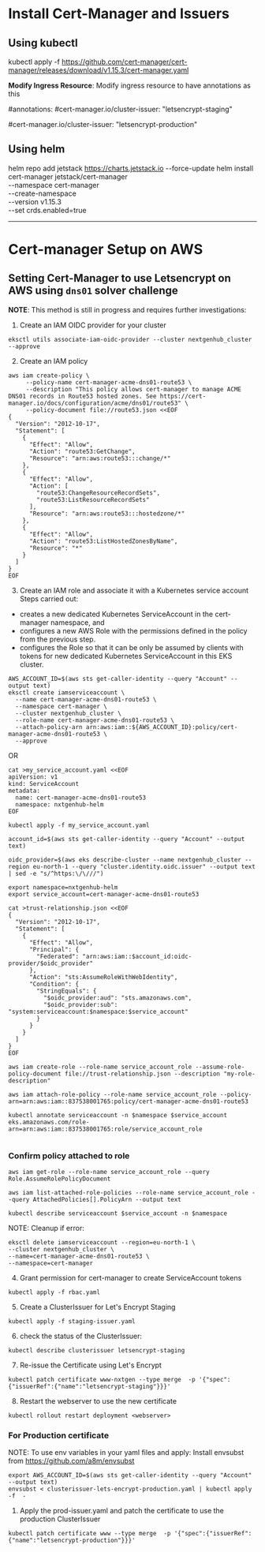 # Install Cert-Manager and Issuers

## Using kubectl

kubectl apply -f https://github.com/cert-manager/cert-manager/releases/download/v1.15.3/cert-manager.yaml

**Modify Ingress Resource**: Modify ingress resource to have annotations as this

<!-- For testing -->

#annotations:
#cert-manager.io/cluster-issuer: "letsencrypt-staging"

<!-- For production -->

#cert-manager.io/cluster-issuer: "letsencrypt-production"

## Using helm

helm repo add jetstack https://charts.jetstack.io --force-update
helm install \
 cert-manager jetstack/cert-manager \
 --namespace cert-manager \
 --create-namespace \
 --version v1.15.3 \
 --set crds.enabled=true

---

# Cert-manager Setup on AWS

## Setting Cert-Manager to use Letsencrypt on AWS using `dns01` solver challenge

**NOTE**: This method is still in progress and requires further investigations:

1. Create an IAM OIDC provider for your cluster

```
eksctl utils associate-iam-oidc-provider --cluster nextgenhub_cluster --approve
```

2. Create an IAM policy

```
aws iam create-policy \
     --policy-name cert-manager-acme-dns01-route53 \
     --description "This policy allows cert-manager to manage ACME DNS01 records in Route53 hosted zones. See https://cert-manager.io/docs/configuration/acme/dns01/route53" \
     --policy-document file://route53.json <<EOF
{
  "Version": "2012-10-17",
  "Statement": [
    {
      "Effect": "Allow",
      "Action": "route53:GetChange",
      "Resource": "arn:aws:route53:::change/*"
    },
    {
      "Effect": "Allow",
      "Action": [
        "route53:ChangeResourceRecordSets",
        "route53:ListResourceRecordSets"
      ],
      "Resource": "arn:aws:route53:::hostedzone/*"
    },
    {
      "Effect": "Allow",
      "Action": "route53:ListHostedZonesByName",
      "Resource": "*"
    }
  ]
}
EOF
```

3. Create an IAM role and associate it with a Kubernetes service account
   Steps carried out:

- creates a new dedicated Kubernetes ServiceAccount in the cert-manager namespace, and
- configures a new AWS Role with the permissions defined in the policy from the previous step.
- configures the Role so that it can be only be assumed by clients with tokens for new dedicated Kubernetes ServiceAccount in this EKS cluster.

```
AWS_ACCOUNT_ID=$(aws sts get-caller-identity --query "Account" --output text)
eksctl create iamserviceaccount \
  --name cert-manager-acme-dns01-route53 \
  --namespace cert-manager \
  --cluster nextgenhub_cluster \
  --role-name cert-manager-acme-dns01-route53 \
  --attach-policy-arn arn:aws:iam::${AWS_ACCOUNT_ID}:policy/cert-manager-acme-dns01-route53 \
  --approve
```

OR

```
cat >my_service_account.yaml <<EOF
apiVersion: v1
kind: ServiceAccount
metadata:
  name: cert-manager-acme-dns01-route53
  namespace: nxtgenhub-helm
EOF

kubectl apply -f my_service_account.yaml

account_id=$(aws sts get-caller-identity --query "Account" --output text)

oidc_provider=$(aws eks describe-cluster --name nextgenhub_cluster --region eu-north-1 --query "cluster.identity.oidc.issuer" --output text | sed -e "s/^https:\/\///")

export namespace=nxtgenhub-helm
export service_account=cert-manager-acme-dns01-route53

cat >trust-relationship.json <<EOF
{
  "Version": "2012-10-17",
  "Statement": [
    {
      "Effect": "Allow",
      "Principal": {
        "Federated": "arn:aws:iam::$account_id:oidc-provider/$oidc_provider"
      },
      "Action": "sts:AssumeRoleWithWebIdentity",
      "Condition": {
        "StringEquals": {
          "$oidc_provider:aud": "sts.amazonaws.com",
          "$oidc_provider:sub": "system:serviceaccount:$namespace:$service_account"
        }
      }
    }
  ]
}
EOF

aws iam create-role --role-name service_account_role --assume-role-policy-document file://trust-relationship.json --description "my-role-description"

aws iam attach-role-policy --role-name service_account_role --policy-arn=arn:aws:iam::837538001765:policy/cert-manager-acme-dns01-route53

kubectl annotate serviceaccount -n $namespace $service_account eks.amazonaws.com/role-arn=arn:aws:iam::837538001765:role/service_account_role


```

### Confirm policy attached to role

```
aws iam get-role --role-name service_account_role --query Role.AssumeRolePolicyDocument

aws iam list-attached-role-policies --role-name service_account_role --query AttachedPolicies[].PolicyArn --output text

kubectl describe serviceaccount $service_account -n $namespace

```

NOTE: Cleanup if error:

```
eksctl delete iamserviceaccount --region=eu-north-1 \
--cluster nextgenhub_cluster \
--name=cert-manager-acme-dns01-route53 \
--namespace=cert-manager
```

4. Grant permission for cert-manager to create ServiceAccount tokens

```
kubectl apply -f rbac.yaml
```

5. Create a ClusterIssuer for Let's Encrypt Staging

```
kubectl apply -f staging-issuer.yaml
```

6. check the status of the ClusterIssuer:

```
kubectl describe clusterissuer letsencrypt-staging
```

7. Re-issue the Certificate using Let's Encrypt

```
kubectl patch certificate www-nxtgen --type merge  -p '{"spec":{"issuerRef":{"name":"letsencrypt-staging"}}}'
```

8. Restart the webserver to use the new certificate

```
kubectl rollout restart deployment <webserver>
```

### For Production certificate

NOTE: To use env variables in your yaml files and apply:
Install envsubst from https://github.com/a8m/envsubst

```
export AWS_ACCOUNT_ID=$(aws sts get-caller-identity --query "Account" --output text)
envsubst < clusterissuer-lets-encrypt-production.yaml | kubectl apply -f  -
```

1. Apply the prod-issuer.yaml and patch the certificate to use the production ClusterIssuer

```
kubectl patch certificate www --type merge  -p '{"spec":{"issuerRef":{"name":"letsencrypt-production"}}}'
```
